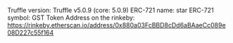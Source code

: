 Truffle version: Truffle v5.0.9 (core: 5.0.9)
ERC-721 name: star
ERC-721 symbol: GST
Token Address on the rinkeby: https://rinkeby.etherscan.io/address/0x880a03FcBBD8cDd6aBAaeCc089e08D227c55f164

